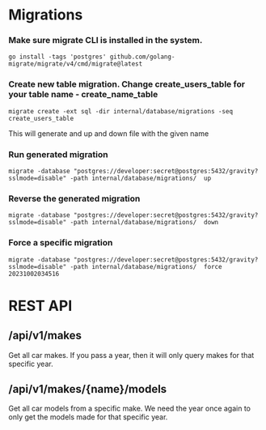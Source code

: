 # Migrations
### Make sure migrate CLI is installed in the system.
```
go install -tags 'postgres' github.com/golang-migrate/migrate/v4/cmd/migrate@latest
```
### Create new table migration. Change create_users_table for your table name - create_name_table 
```
migrate create -ext sql -dir internal/database/migrations -seq create_users_table
```
This will generate and up and down file with the given name


### Run generated migration 
```
migrate -database "postgres://developer:secret@postgres:5432/gravity?sslmode=disable" -path internal/database/migrations/  up
```

### Reverse the generated migration 
```
migrate -database "postgres://developer:secret@postgres:5432/gravity?sslmode=disable" -path internal/database/migrations/  down 
```

### Force a specific migration
```
migrate -database "postgres://developer:secret@postgres:5432/gravity?sslmode=disable" -path internal/database/migrations/  force 20231002034516
```

# REST API
## /api/v1/makes
Get all car makes. If you pass a year, then it will only query makes for that specific year.

## /api/v1/makes/{name}/models
Get all car models from a specific make. We need the year once again to only get the models made for that specific year.
